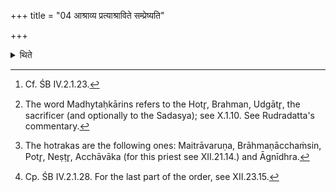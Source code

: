 +++
title = "04 आश्राव्य प्रत्याश्राविते सम्प्रेष्यति"

+++

<details><summary>थिते</summary>

4. Having made (the Āgnidhra) to say astu śrauṣaṭ, after (the Āgnīdhra) has responded, (the Adhvaryu) orders: “O Maitrāvaruṇa) “Do you order (the Hotr̥ to recite the offering verse) in connection with the Somas marked by Śukra and Manthin, dripping honey, forth for Indra, in the morning, at the morning pressing”.[^1] “O Camasādhvaryus of the Madhyataḥkārins,[^2] do you offer the libations after the Vaṣaṭ call has been uttered and after the subsequent Vaṣaṭ call has been uttered (over them by the Hotr̥); O Camasādhvaryus of the Hotrakas,[^3] each time having offered the libation once (from the goblets), having filled (them) with the Śukra (i.e. the Soma juice in the Droṇakalaśa), do you come back".[^4]   

[^1]: Cf. ŚB IV.2.1.23.  

[^2]: The word Madhytaḥkārins refers to the Hotr̥, Brahman, Udgātr̥, the sacrificer (and optionally to the Sadasya); see X.1.10. See Rudradatta's commentary.   

[^3]: The hotrakas are the following ones: Maitrāvaruṇa, Brāhmaṇācchaṁsin, Potr̥, Neṣṭr̥, Acchāvāka (for this priest see XII.21.14.) and
Āgnīdhra.   

[^4]: Cp. ŚB IV.2.1.28. For the last part of the order, see XII.23.15.  
</details>
